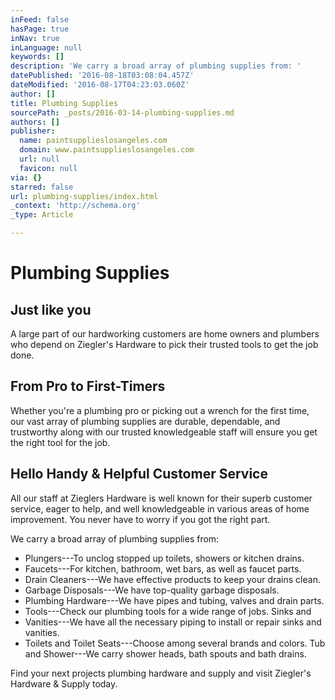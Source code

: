 ```yaml
---
inFeed: false
hasPage: true
inNav: true
inLanguage: null
keywords: []
description: 'We carry a broad array of plumbing supplies from: '
datePublished: '2016-08-18T03:08:04.457Z'
dateModified: '2016-08-17T04:23:03.060Z'
author: []
title: Plumbing Supplies
sourcePath: _posts/2016-03-14-plumbing-supplies.md
authors: []
publisher:
  name: paintsupplieslosangeles.com
  domain: www.paintsupplieslosangeles.com
  url: null
  favicon: null
via: {}
starred: false
url: plumbing-supplies/index.html
_context: 'http://schema.org'
_type: Article

---
```

# Plumbing Supplies

## Just like you

A large part of our hardworking customers are home owners and plumbers who depend on Ziegler's Hardware to pick their trusted tools to get the job done. 

## From Pro to First-Timers

Whether you're a plumbing pro or picking out a wrench for the first time, our vast array of plumbing supplies are durable, dependable, and trustworthy along with our trusted knowledgeable staff will ensure you get the right tool for the job.

## Hello Handy & Helpful Customer Service

All our staff at Zieglers Hardware is well known for their superb customer service, eager to help, and well knowledgeable in various areas of home improvement. You never have to worry if you got the right part. 

We carry a broad array of plumbing supplies from: 

* Plungers---To unclog stopped up toilets, showers or kitchen drains. 
* Faucets---For kitchen, bathroom, wet bars, as well as faucet parts. 
* Drain Cleaners---We have effective products to keep your drains clean. 
* Garbage Disposals---We have top-quality garbage disposals. 
* Plumbing Hardware---We have pipes and tubing, valves and drain parts.
* Tools---Check our plumbing tools for a wide range of jobs. Sinks and 
* Vanities---We have all the necessary piping to install or repair sinks and vanities. 
* Toilets and Toilet Seats---Choose among several brands and colors. Tub and Shower---We carry shower heads, bath spouts and bath drains. 

Find your next projects plumbing hardware and supply and visit Ziegler's Hardware & Supply today.